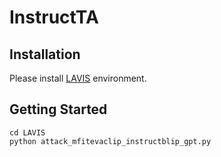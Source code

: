 # InstructTA

## Installation
Please install [LAVIS](https://github.com/salesforce/LAVIS?tab=readme-ov-file#installation) environment.

## Getting Started
```
cd LAVIS
python attack_mfitevaclip_instructblip_gpt.py
```
